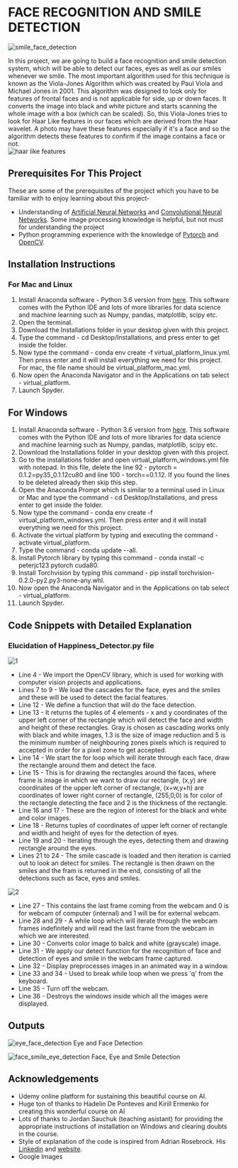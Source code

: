 # FACE RECOGNITION AND SMILE DETECTION

![smile_face_detection](https://user-images.githubusercontent.com/35863175/46254204-2d1a1000-c4a9-11e8-89ef-0e9e79a9a123.jpg)

In this project, we are going to build a face recognition and smile detection system, which will be able to detect our faces, eyes as well as our smiles whenever we smile. The most important algorithm used for this technique is known as the Viola-Jones Algorithm which was created by Paul Viola and Michael Jones in 2001. This algorithm was designed to look only for features of frontal faces and is not applicable for side, up or down faces. It converts the image into black and white picture and starts scanning the whole image with a box (which can be scaled). So, this Viola-Jones tries to look for Haar Like features in our faces which are derived from the Haar wavelet. A photo may have these features especially if it's a face and so the algorithm detects these features to confirm if the image contains a face or not.  
![haar like features](https://user-images.githubusercontent.com/35863175/46273755-80a56000-c574-11e8-9ff3-f1b94285b4ca.png)

## Prerequisites For This Project
These are some of the prerequisites of the project which you have to be familiar with to enjoy learning about this project-
* Understanding of [Artificial Neural Networks](https://www.tutorialspoint.com/artificial_neural_network/) and [Convolutional Neural Networks](https://adeshpande3.github.io/A-Beginner%27s-Guide-To-Understanding-Convolutional-Neural-Networks/). Some image processing knowledge is helpful, but not must for understanding the project
* Python programming experience with the knowledge of [Pytorch](https://pytorch.org/tutorials/) and [OpenCV](https://opencv-python-tutroals.readthedocs.io/en/latest/py_tutorials/py_setup/py_intro/py_intro.html).

## Installation Instructions
### For Mac and Linux
1. Install Anaconda software - Python 3.6 version from [here](https://www.anaconda.com/download/). This software comes with the Python IDE and lots of more libraries for data science and machine learning such as Numpy, pandas, matplotlib, scipy etc.
2. Open the terminal.
3. Download the Installations folder in your desktop given with this project.
4. Type the command - cd Desktop/Installations, and press enter to get inside the folder.
5. Now type the command - conda env create -f virtual_platform_linux.yml. Then press enter and it will install everything we need for this project. For mac, the file name should be virtual_platform_mac.yml.
6. Now open the Anaconda Navigator and in the Applications on tab select - virtual_platform.
7. Launch Spyder.

## For Windows
1. Install Anaconda software - Python 3.6 version from [here](https://www.anaconda.com/download/). This software comes with the Python IDE and lots of more libraries for data science and machine learning such as Numpy, pandas, matplotlib, scipy etc.
2. Download the Installations folder in your desktop given with this project.
3. Go to the installations folder and open virtual_platform_windows.yml file with notepad. In this file, delete the line 92 - pytorch = 0.1.2=py35_0.1.12cu80 and line 100 - torch==0.1.12. If you found the lines to be deleted already then skip this step.
4. Open the Anaconda Prompt which is similar to a terminal used in Linux or Mac and type the command - cd Desktop/Installations, and press enter to get inside the folder.
5. Now type the command - conda env create -f virtual_platform_windows.yml. Then press enter and it will install everything we need for this project.
6. Activate the virtual platform by typing and executing the command - activate virtual_platform.
7. Type the command - conda update --all.
8. Install Pytorch library by typing this command - conda install -c peterjc123 pytorch cuda80.
9. Install Torchvision by typing this command - pip install torchvision-0.2.0-py2.py3-none-any.whl.
10. Now open the Anaconda Navigator and in the Applications on tab select - virtual_platform.
11. Launch Spyder.

## Code Snippets with Detailed Explanation
### Elucidation of Happiness_Detector.py file
![1](https://user-images.githubusercontent.com/35863175/46276367-7471d080-c57d-11e8-81d6-90452b48b469.JPG)
* Line 4 - We import the OpenCV library, which is used for working with computer vision projects and applications.
* Lines 7 to 9 - We load the cascades for the face, eyes and the smiles and these will be used to detect the facial features.
* Line 12 - We define a function that will do the face detection.
* Line 13 - It returns the tuples of 4 elements - x and y coordinates of the upper left corner of the rectangle which will detect the face and width and height of these rectangles. Gray is chosen as cascading works only with black and white images, 1.3 is the size of image reduction and 5 is the minimum number of neighbouring zones pixels which is required to accepted in order for a pixel zone to get accepted.
* Line 14 - We start the for loop which will iterate through each face, draw the rectangle around them and detect the face.
* Line 15 - This is for drawing the rectangles around the faces, where frame is image in which we want to draw our rectangle, (x,y) are coordinates of the upper left corner of rectangle, (x+w,y+h) are coordinates of lower right corner of rectangle, (255,0,0) is for color of the rectangle detecting the face and 2 is the thickness of the rectangle.
* Line 16 and 17 - These are the region of interest for the black and white and color images.
* Line 18 - Returns tuples of coordinates of upper left corner of rectangle and width and height of eyes for the detection of eyes.
* Line 19 and 20 - Iterating through the eyes, detecting them and drawing rectangle around the eyes.
* Lines 21 to 24 - The smile cascade is loaded and then iteration is carried out to look an detect for smiles. The rectangle is then drawn on the smiles and the fram is returned in the end, consisting of all the detections such as face, eyes and smiles.

![2](https://user-images.githubusercontent.com/35863175/46276372-79368480-c57d-11e8-8057-f0d56d913b48.JPG)
* Line 27 - This contains the last frame coming from the webcam and 0 is for webcam of computer (internal) and 1 will be for external webcam.
* Line 28 and 29 - A while loop which will iterate through the webcam frames indefinitely and will read the last frame from the webcam in which we are interested.
* Line 30 - Converts color image to balck and white (grayscale) image.
* Line 31 - We apply our detect function for the recognition of face and detection of eyes and smile in the webcam frame captured.
* Line 32 - Display preprocesses images in an animated way in a window.
* Line 33 and 34 - Used to break while loop when we press 'q' from the keyboard.
* Line 35 - Turn off the webcam.
* Line 36 - Destroys the windows inside which all the images were displayed.

## Outputs
![eye_face_detection](https://user-images.githubusercontent.com/35863175/46279671-69bc3900-c587-11e8-9071-efdf2a625b00.gif)
Eye and Face Detection


![face_smile_eye_detection](https://user-images.githubusercontent.com/35863175/46280081-8c028680-c588-11e8-8466-6fa8f6a3a86a.gif)
Face, Eye and Smile Detection

## Acknowledgements
* Udemy online platform for sustaining this beautiful course on AI.
* Huge ton of thanks to Hadelin De Ponteves and Kirill Ermenko for creating this wonderful course on AI
* Lots of thanks to Jordan Sauchuk (teaching asistant) for providing the appropriate instructions of installation on Windows and clearing doubts in the course.
* Style of explanation of the code is inspired from Adrian Rosebrock. His [Linkedin](https://www.linkedin.com/in/adrian-rosebrock-59b8732a) and [website](https://www.pyimagesearch.com/author/adrian/).
* Google Images


